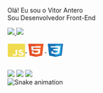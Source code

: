 Olá! Eu sou o Vitor Antero <br>
Sou Desenvolvedor Front-End
<div>
    <a href="https://github.com/vitorantero">
    <img height="150em"src="https://github-readme-stats.vercel.app/api?username=vitorantero&show_icons=true&theme=dracula&include_all_commits=true&count_private=true" />
    <img height="100em"src="https://github-readme-stats.vercel.app/api/top-langs/?username=vitorantero&layout=compact&langs_count=7&theme=dracula" />
</div>
  <div style="display: inline_block"><br>
    <img align="center" alt="Rafa-Js" height="30" width="40" src="https://raw.githubusercontent.com/devicons/devicon/master/icons/javascript/javascript-plain.svg">
    <img align="center" alt="Rafa-HTML" height="30" width="40" src="https://raw.githubusercontent.com/devicons/devicon/master/icons/html5/html5-original.svg">
    <img align="center" alt="Rafa-CSS" height="30" width="40" src="https://raw.githubusercontent.com/devicons/devicon/master/icons/css3/css3-original.svg">
 </div>
  
 ##
   
<div>
    <a href="https://www.instagram.com/___vitorantero/" target="_blank"><img
            src="https://img.shields.io/badge/-Instagram-%23E4405F?style=for-the-badge&logo=instagram&logoColor=white"
            target="_blank"></a>
    <a href="mailto:vitor.antero11@gmail.com"><img
            src="https://img.shields.io/badge/-Gmail-%23333?style=for-the-badge&logo=gmail&logoColor=white"
            target="_blank"></a>
    <a href="https://www.linkedin.com/in/vitor-antero-4238a6149/" target="_blank"><img
            src="https://img.shields.io/badge/-LinkedIn-%230077B5?style=for-the-badge&logo=linkedin&logoColor=white"
            target="_blank"></a>
</div>

<div> <img href="https://raw.githubusercontent.com/vitorantero/vitorantero/blob/output/snake.svg" alt="Snake animation" />
</div>
